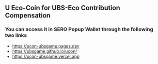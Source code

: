 
## U Eco-Coin for UBS-Eco Contribution Compensation

### You can access it in SERO Popup Wallet through the following two links

* <https://ucon-ubsgame.pages.dev>
* <https://ubsgame.github.io/ucon/>
* <https://ucon-ubsgame.vercel.app>